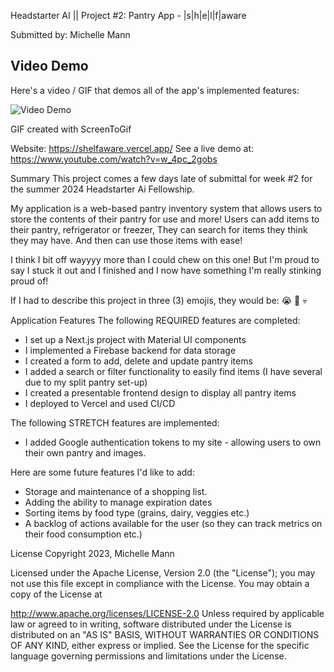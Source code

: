 Headstarter AI || Project #2: Pantry App - |s|h|e|l|f|aware

Submitted by: Michelle Mann

## Video Demo

Here's a video / GIF that demos all of the app's implemented features:

<img src='https://i.imgur.com/BZY5BaP.gif' title='Video Demo' width='' alt='Video Demo' />

GIF created with ScreenToGif

Website: https://shelfaware.vercel.app/
See a live demo at: https://www.youtube.com/watch?v=w_4pc_2gobs

Summary
This project comes a few days late of submittal for week #2 for the summer 2024 Headstarter Ai Fellowship.

My application is a web-based pantry inventory system that allows users to store the contents of their pantry for use and more! Users can add items to their pantry, refrigerator or freezer, 
They can search for items they think they may have. And then can use those items with ease! 

I think I bit off wayyyy more than I could chew on this one! But I'm proud to say I stuck it out and I finished and I now have something I'm really stinking proud of!

If I had to describe this project in three (3) emojis, they would be: 😭 🎉 💀

Application Features
The following REQUIRED features are completed:

- I set up a Next.js project with Material UI components
- I implemented a Firebase backend for data storage
- I created a form to add, delete and update pantry items
- I added a search or filter functionality to easily find items (I have several due to my split pantry set-up)
- I created a presentable frontend design to display all pantry items
- I deployed to Vercel and used CI/CD 

The following STRETCH features are implemented:
- I added Google authentication tokens to my site - allowing users to own their own pantry and images.

Here are some future features I'd like to add:
- Storage and maintenance of a shopping list.
- Adding the ability to manage expiration dates
- Sorting items by food type (grains, dairy, veggies etc.)
- A backlog of actions available for the user (so they can track metrics on their food consumption etc.)

License
Copyright 2023, Michelle Mann

Licensed under the Apache License, Version 2.0 (the "License"); you may not use this file except in compliance with the License. You may obtain a copy of the License at

http://www.apache.org/licenses/LICENSE-2.0
Unless required by applicable law or agreed to in writing, software distributed under the License is distributed on an "AS IS" BASIS, WITHOUT WARRANTIES OR CONDITIONS OF ANY KIND, either express or implied. See the License for the specific language governing permissions and limitations under the License.

